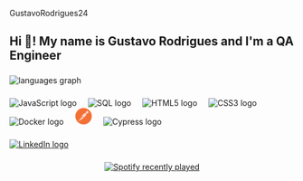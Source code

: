 GustavoRodrigues24<h2 align="left">Hi 👋! My name is Gustavo Rodrigues and I'm a QA Engineer</h2>

###

<!-- Gráfico de linguagens personalizado (JavaScript, SQL, HTML, CSS) -->
<img src="https://github-readme-stats.vercel.app/api/top-langs/?username=GustavoRodrigues24&layout=compact&theme=dracula&hide_border=false&langs_count=4&hide=python,typescript,java,c++,c,php,ruby,go,kotlin,swift,objective-c,rust,dart,scala,haskell,perl,elixir,erlang,assembly,batch,powershell,groovy,vue,react,tsx,ts" height="150" alt="languages graph" />


###

<!-- Tecnologias -->
<div align="left">
  <!-- Linguagens -->
  <img src="https://cdn.jsdelivr.net/gh/devicons/devicon/icons/javascript/javascript-original.svg" height="30" alt="JavaScript logo" />
  <img width="12" />
  <img src="https://cdn.jsdelivr.net/gh/devicons/devicon/icons/mysql/mysql-original.svg" height="30" alt="SQL logo" />
  <img width="12" />
  <img src="https://cdn.jsdelivr.net/gh/devicons/devicon/icons/html5/html5-original.svg" height="30" alt="HTML5 logo" />
  <img width="12" />
  <img src="https://cdn.jsdelivr.net/gh/devicons/devicon/icons/css3/css3-original.svg" height="30" alt="CSS3 logo" />
  <img width="12" />

  <!-- Ferramentas -->
  <img src="https://cdn.jsdelivr.net/gh/devicons/devicon/icons/docker/docker-original.svg" height="30" alt="Docker logo" />
  <img width="12" />
  <img src="https://raw.githubusercontent.com/devicons/devicon/master/icons/postman/postman-original.svg" height="30" alt="Postman logo" />
  <img width="12" />
  <img src="https://raw.githubusercontent.com/cypress-io/cypress/develop/assets/icon/cypress-icon.png" height="30" alt="Cypress logo" />
</div>

###

<!-- LinkedIn -->
<div align="left">
  <a href="https://www.linkedin.com/in/gustavorodriguesgargalac/" target="_blank">
    <img src="https://img.shields.io/static/v1?message=LinkedIn&logo=linkedin&label=&color=0077B5&logoColor=white&labelColor=&style=for-the-badge" height="35" alt="LinkedIn logo" />
  </a>
</div>

###

<!-- Spotify -->
<div align="center">
  <a href="https://open.spotify.com/user/gustavo15gargalac-br">
    <img src="https://spotify-recently-played-readme.vercel.app/api?user=gustavo15gargalac-br" alt="Spotify recently played" />
  </a>
</div>
